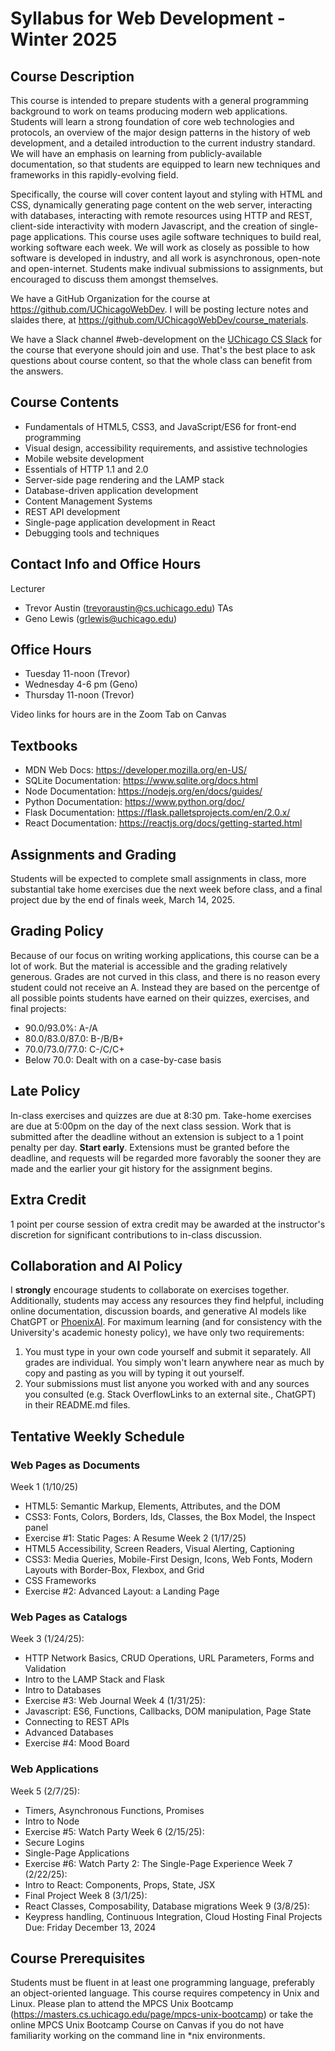 # Syllabus for Web Development - Winter 2025

## Course Description
This course is intended to prepare students with a general programming background to work on teams producing modern web applications. Students will learn a strong foundation of core web technologies and protocols, an overview of the major design patterns in the history of web development, and a detailed introduction to the current industry standard. We will have an emphasis on learning from publicly-available documentation, so that students are equipped to learn new techniques and frameworks in this rapidly-evolving field.

Specifically, the course will cover content layout and styling with HTML and CSS, dynamically generating page content on the web server, interacting with databases, interacting with remote resources using HTTP and REST, client-side interactivity with modern Javascript, and the creation of single-page applications.
This course uses agile software techniques to build real, working software each week. We will work as closely as possible to how software is developed in industry, and all work is asynchronous, open-note and open-internet. Students make indivual submissions to assignments, but encouraged to discuss them amongst themselves.

We have a GitHub Organization for the course at https://github.com/UChicagoWebDev. I will be posting lecture notes and slaides there, at https://github.com/UChicagoWebDev/course_materials.

We have a Slack channel #web-development on the [UChicago CS Slack](https://cs-uchicago.slack.com) for the course that everyone should join and use. That's the best place to ask questions about course content, so that the whole class can benefit from the answers.

## Course Contents
- Fundamentals of HTML5, CSS3, and JavaScript/ES6 for front-end programming
- Visual design, accessibility requirements, and assistive technologies
- Mobile website development
- Essentials of HTTP 1.1 and 2.0
- Server-side page rendering and the LAMP stack
- Database-driven application development
- Content Management Systems
- REST API development
- Single-page application development in React
- Debugging tools and techniques

## Contact Info and Office Hours
Lecturer
- Trevor Austin (trevoraustin@cs.uchicago.edu)
TAs
- Geno Lewis (grlewis@uchicago.edu)

## Office Hours
- Tuesday 11-noon (Trevor)
- Wednesday 4-6 pm (Geno)
- Thursday 11-noon (Trevor)

Video links for hours are in the Zoom Tab on Canvas

## Textbooks
- MDN Web Docs: https://developer.mozilla.org/en-US/
- SQLite Documentation: https://www.sqlite.org/docs.html
- Node Documentation: https://nodejs.org/en/docs/guides/
- Python Documentation: https://www.python.org/doc/
- Flask Documentation: https://flask.palletsprojects.com/en/2.0.x/
- React Documentation: https://reactjs.org/docs/getting-started.html

## Assignments and Grading
Students will be expected to complete small assignments in class, more substantial take home exercises due the next week before class, and a final project due by the end of finals week, March 14, 2025.

## Grading Policy
Because of our focus on writing working applications, this course can be a lot of work. But the material is accessible and the grading relatively generous. Grades are not curved in this class, and there is no reason every student could not receive an A. Instead they are based on the percentge of all possible points students have earned on their quizzes, exercises, and final projects:
- 90.0/93.0%: A-/A
- 80.0/83.0/87.0: B-/B/B+
- 70.0/73.0/77.0: C-/C/C+
- Below 70.0: Dealt with on a case-by-case basis

## Late Policy
In-class exercises and quizzes are due at 8:30 pm. Take-home exercises are due at 5:00pm on the day of the next class session. Work that is submitted after the deadline without an extension is subject to a 1 point penalty per day. **Start early**. Extensions must be granted before the deadline, and requests will be regarded more favorably the sooner they are made and the earlier your git history for the assignment begins.

## Extra Credit
1 point per course session of extra credit may be awarded at the instructor's discretion for significant contributions to in-class discussion.

## Collaboration and AI Policy
I **strongly** encourage students to collaborate on exercises together. Additionally, students may access any resources they find helpful, including online documentation, discussion boards, and generative AI models like ChatGPT or [PhoenixAI](https://phoenixai.uchicago.edu/). For maximum learning (and for consistency with the University's academic honesty policy), we have only two requirements:
1. You must type in your own code yourself and submit it separately. All grades are individual. You simply won't learn anywhere near as much by copy and pasting as you will by typing it out yourself.
1. Your submissions must list anyone you worked with and any sources you consulted (e.g. Stack OverflowLinks to an external site., ChatGPT) in their README.md files.

## Tentative Weekly Schedule

### Web Pages as Documents
Week 1 (1/10/25)
- HTML5: Semantic Markup, Elements, Attributes, and the DOM
- CSS3: Fonts, Colors, Borders, Ids, Classes, the Box Model, the Inspect panel
- Exercise #1: Static Pages: A Resume
Week 2 (1/17/25)
- HTML5 Accessibility, Screen Readers, Visual Alerting, Captioning
- CSS3: Media Queries, Mobile-First Design, Icons, Web Fonts, Modern Layouts with Border-Box, Flexbox, and Grid
- CSS Frameworks
- Exercise #2: Advanced Layout: a Landing Page

### Web Pages as Catalogs
Week 3 (1/24/25):
- HTTP Network Basics, CRUD Operations, URL Parameters, Forms and Validation
- Intro to the LAMP Stack and Flask
- Intro to Databases
- Exercise #3: Web Journal
Week 4 (1/31/25):
- Javascript: ES6, Functions, Callbacks, DOM manipulation, Page State
- Connecting to REST APIs
- Advanced Databases
- Exercise #4: Mood Board

### Web Applications
Week 5 (2/7/25):
- Timers, Asynchronous Functions, Promises
- Intro to Node
- Exercise #5: Watch Party
Week 6 (2/15/25):
- Secure Logins
- Single-Page Applications
- Exercise #6: Watch Party 2: The Single-Page Experience
Week 7 (2/22/25):
- Intro to React: Components, Props, State, JSX
- Final Project
Week 8 (3/1/25):
- React Classes, Composability, Database migrations
Week 9 (3/8/25):
- Keypress handling, Continuous Integration, Cloud Hosting
Final Projects Due: Friday December 13, 2024

## Course Prerequisites
Students must be fluent in at least one programming language, preferably an object-oriented language. This course requires competency in Unix and Linux. Please plan to attend the MPCS Unix Bootcamp (https://masters.cs.uchicago.edu/page/mpcs-unix-bootcamp) or take the online MPCS Unix Bootcamp Course on Canvas if you do not have familiarity working on the command line in *nix environments.